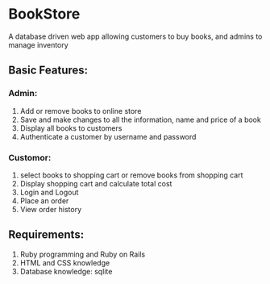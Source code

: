 # BookStore
A database driven web app allowing customers to buy books,  and admins to manage inventory

## Basic Features:
### Admin:
1. Add or remove books to online store
2. Save and make changes to all the information, name and price of a book
3. Display all books to customers
4. Authenticate a customer by username and password

### Customor:
1. select books to shopping cart or remove books from shopping cart
2. Display shopping cart and calculate total cost
3. Login and Logout
4. Place an order
5. View order history

## Requirements:
1. Ruby programming and Ruby on Rails
2. HTML and CSS knowledge
3. Database knowledge: sqlite

